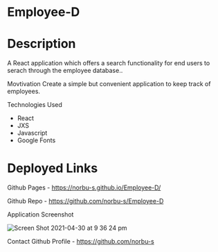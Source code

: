 # Employee-D
# Description
A React application which offers a search functionality for end users to serach through the employee database..

Movtivation
Create a simple but convenient application to keep track of employees.

Technologies Used
- React
- JXS
- Javascript
- Google Fonts

# Deployed Links
Github Pages - https://norbu-s.github.io/Employee-D/

Github Repo - https://github.com/norbu-s/Employee-D

Application Screenshot

![Screen Shot 2021-04-30 at 9 36 24 pm](https://user-images.githubusercontent.com/73917485/116704653-016bb780-aa0f-11eb-8222-b4160b6ee9dd.png)


Contact
Github Profile - https://github.com/norbu-s